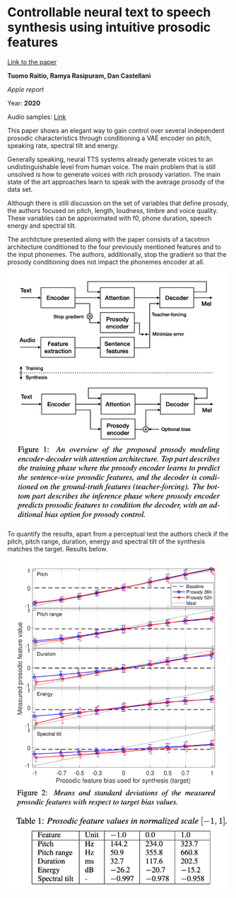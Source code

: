 # Controllable neural text to speech synthesis using intuitive prosodic features

[Link to the paper](https://arxiv.org/abs/2009.06775)

**Tuomo Raitio, Ramya Rasipuram, Dan Castellani**

*Apple report*

Year: **2020**

Audio samples: [Link](https://apple.github.io/neural-tts-with-prosody-control/)

This paper shows an elegant way to gain control over several independent prosodic characteristics through conditioning a VAE encoder on pitch, speaking rate, spectral tilt and energy.

Generally speaking, neural TTS systems already generate voices to an undistinguishable level from human voice. The main problem that is still unsolved is how to generate voices with rich prosody variation. The main state of the art approaches learn to speak with the average prosody of the data set.

Although there is still discussion on the set of variables that define prosody, the authors focused on pitch, length, loudness, timbre and voice quality. These variables can be approximated with f0, phone duration, speech energy and spectral tilt.

The architcture presented along with the paper consists of a tacotron architecture conditioned to the four previously mentioned features and to the input phonemes. The authors, additionally, stop the gradient so that the prosody conditioning does not impact the phonemes encoder at all.

![](raitio2020/arch.png)

To quantify the results, apart from a perceptual test the authors check if the pitch, pitch range, duration, energy and spectral tilt of the synthesis matches the target. Results below.

![](raitio2020/bias.png)

![](raitio2020/prosody_metrics.png)